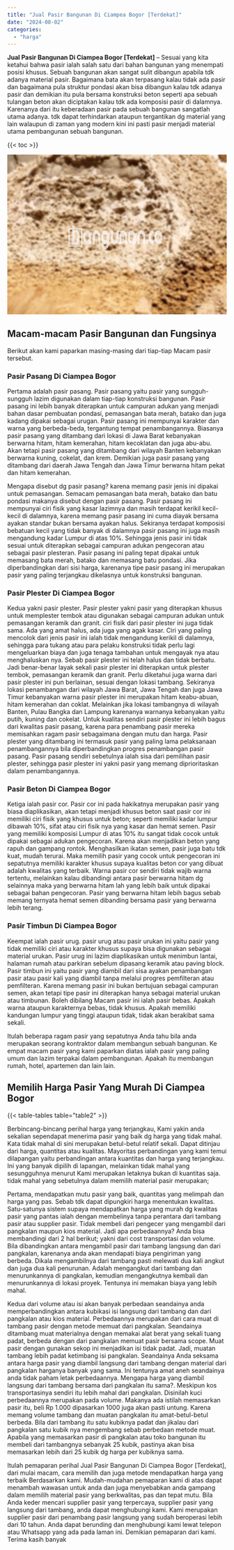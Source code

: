 ```yaml
---
title: "Jual Pasir Bangunan Di Ciampea Bogor [Terdekat]"
date: "2024-08-02"
categories: 
  - "harga"
---
```


**Jual Pasir Bangunan Di Ciampea Bogor \[Terdekat\]** – Sesuai yang kita ketahui bahwa pasir ialah salah satu dari bahan bangunan yang menempati posisi khusus. Sebuah bangunan akan sangat sulit dibangun apabila tdk adanya material pasir. Bagaimana bata akan terpasang kalau tidak ada pasir dan bagaimana pula struktur pondasi akan bisa dibangun kalau tdk adanya pasir dan demikian itu pula bersama konstruksi beton seperti apa sebuah tulangan beton akan diciptakan kalau tdk ada komposisi pasir di dalamnya. Karenanya dari itu keberadaan pasir pada sebuah bangunan sangatlah utama adanya. tdk dapat terhindarkan ataupun tergantikan dg material yang lain walaupun di zaman yang modern kini ini pasti pasir menjadi material utama pembangunan sebuah bangunan.

{{< toc >}}

![Jual Pasir Bangunan Di Ciampea Bogor [Terdekat]](/images/jual-pasir-bangunan-41.png)

## Macam-macam Pasir Bangunan dan Fungsinya

Berikut akan kami paparkan masing-masing dari tiap-tiap Macam pasir tersebut.

### Pasir Pasang Di Ciampea Bogor

Pertama adalah pasir pasang. Pasir pasang yaitu pasir yang sungguh-sungguh lazim digunakan dalam tiap-tiap konstruksi bangunan. Pasir pasang ini lebih banyak diterapkan untuk campuran adukan yang menjadi bahan dasar pembuatan pondasi, pemasangan bata merah, batako dan juga kadang dipakai sebagai urugan. Pasir pasang ini mempunyai karakter dan warna yang berbeda-beda, tergantung tempat penambangannya. Biasanya pasir pasang yang ditambang dari lokasi di Jawa Barat kebanyakan berwarna hitam, hitam kemerahan, hitam kecoklatan dan juga abu-abu. Akan tetapi pasir pasang yang ditambang dari wilayah Banten kebanyakan berwarna kuning, cokelat, dan krem. Demikian juga pasir pasang yang ditambang dari daerah Jawa Tengah dan Jawa Timur berwarna hitam pekat dan hitam kemerahan.

Mengapa disebut dg pasir pasang? karena memang pasir jenis ini dipakai untuk pemasangan. Semacam pemasangan bata merah, batako dan batu pondasi makanya disebut dengan pasir pasang. Pasir pasang ini mempunyai ciri fisik yang kasar lazimnya dan masih terdapat kerikil kecil-kecil di dalamnya, karena memang pasir pasang ini cuma diayak bersama ayakan standar bukan bersama ayakan halus. Sekiranya terdapat komposisi bebatuan kecil yang tidak banyak di dalamnya pasir pasang ini juga masih mengandung kadar Lumpur di atas 10%. Sehingga jenis pasir ini tidak sesuai untuk diterapkan sebagai campuran adukan pengecoran atau sebagai pasir plesteran. Pasir pasang ini paling tepat dipakai untuk memasang bata merah, batako dan memasang batu pondasi. Jika diperbandingkan dari sisi harga, karenanya tipe pasir pasang ini merupakan pasir yang paling terjangkau dikelasnya untuk konstruksi bangunan.

### Pasir Plester Di Ciampea Bogor

Kedua yakni pasir plester. Pasir plester yakni pasir yang diterapkan khusus untuk memplester tembok atau digunakan sebagai campuran adukan untuk pemasangan keramik dan granit. ciri fisik dari pasir plester ini juga tidak sama. Ada yang amat halus, ada juga yang agak kasar. Ciri yang paling mencolok dari jenis pasir ini ialah tidak mengandung kerikil di dalamnya, sehingga para tukang atau para pelaku konstruksi tidak perlu lagi mengeluarkan biaya dan juga tenaga tambahan untuk mengayak nya atau menghaluskan nya. Sebab pasir plester ini telah halus dan tidak berbatu. Jadi benar-benar layak sekali pasir plester ini diterapkan untuk plester tembok, pemasangan keramik dan granit. Perlu diketahui juga warna dari pasir plester ini pun berlainan, sesuai dengan lokasi tambang. Sekiranya lokasi penambangan dari wilayah Jawa Barat, Jawa Tengah dan juga Jawa Timur kebanyakan warna pasir plester ini merupakan hitam keabu-abuan, hitam kemerahan dan coklat. Melainkan jika lokasi tambangnya di wilayah Banten, Pulau Bangka dan Lampung karenanya warnanya kebanyakan yaitu putih, kuning dan cokelat. Untuk kualitas sendiri pasir plester ini lebih bagus dari kwalitas pasir pasang, karena para penambang pasir mereka memisahkan ragam pasir sebagaimana dengan mutu dan harga. Pasir plester yang ditambang ini termasuk pasir yang paling lama pelaksanaan penambangannya bila diperbandingkan progres penambangan pasir pasang. Pasir pasang sendiri sebetulnya ialah sisa dari pemilihan pasir plester, sehingga pasir plester ini yakni pasir yang memang diprioritaskan dalam penambangannya.

### Pasir Beton Di Ciampea Bogor

Ketiga ialah pasir cor. Pasir cor ini pada hakikatnya merupakan pasir yang biasa diaplikasikan, akan tetapi menjadi khusus beton saat pasir cor ini memiliki ciri fisik yang khusus untuk beton; seperti memiliki kadar lumpur dibawah 10%, sifat atau ciri fisik nya yang kasar dan hemat semen. Pasir yang memiliki komposisi Lumpur di atas 10% itu sangat tidak cocok untuk dipakai sebagai adukan pengecoran. Karena akan menjadikan beton yang rapuh dan gampang rontok. Menghasilkan ikatan semen, pasir juga batu tdk kuat, mudah terurai. Maka memilih pasir yang cocok untuk pengecoran ini sepatutnya memiliki karakter khusus supaya kualitas beton cor yang dibuat adalah kwalitas yang terbaik. Warna pasir cor sendiri tidak wajib warna tertentu, melainkan kalau dibandingi antara pasir berwarna hitam dg selainnya maka yang berwarna hitam lah yang lebih baik untuk dipakai sebagai bahan pengecoran. Pasir yang berwarna hitam lebih bagus sebab memang ternyata hemat semen dibanding bersama pasir yang berwarna lebih terang.

### Pasir Timbun Di Ciampea Bogor

Keempat ialah pasir urug. pasir urug atau pasir urukan ini yaitu pasir yang tidak memiliki ciri atau karakter khusus supaya bisa digunakan sebagai material urukan. Pasir urug ini lazim diaplikasikan untuk menimbun lantai, halaman rumah atau parkiran sebelum dipasang keramik atau paving block. Pasir timbun ini yaitu pasir yang diambil dari sisa ayakan penambangan pasir atau pasir kali yang diambil tanpa melalui progres pemfilteran atau pemfilteran. Karena memang pasir ini bukan bertujuan sebagai campuran semen, akan tetapi tipe pasir ini diterapkan hanya sebagai material urukan atau timbunan. Boleh dibilang Macam pasir ini ialah pasir bebas. Apakah warna ataupun karakternya bebas, tidak khusus. Apakah memiliki kandungan lumpur yang tinggi ataupun tidak, tidak akan berakibat sama sekali.

Itulah beberapa ragam pasir yang sepatutnya Anda tahu bila anda merupakan seorang kontraktor dalam membangun sebuah bangunan. Ke empat macam pasir yang kami paparkan diatas ialah pasir yang paling umum dan lazim terpakai dalam pembangunan. Apakah itu membangun rumah, hotel, apartemen dan lain lain.

## Memilih Harga Pasir Yang Murah Di Ciampea Bogor

{{< table-tables table="table2" >}}

Berbincang-bincang perihal harga yang terjangkau, Kami yakin anda sekalian sependapat menerima pasir yang baik dg harga yang tidak mahal. Kata tidak mahal di sini merupakan betul-betul relatif sekali. Dapat ditinjau dari harga, quantitas atau kualitas. Mayoritas perbandingan yang kami temui dilapangan yaitu perbandingan antara kuantitas dan harga yang terjangkau. Ini yang banyak dipilih di lapangan, melainkan tidak mahal yang sesungguhnya menurut Kami merupakan letaknya bukan di kuantitas saja. tidak mahal yang sebetulnya dalam memilih material pasir merupakan;

Pertama, mendapatkan mutu pasir yang baik, quantitas yang melimpah dan harga yang pas. Sebab tdk dapat dipungkiri harga menentukan kwalitas. Satu-satunya sistem supaya mendapatkan harga yang murah dg kwalitas pasir yang pantas ialah dengan membelinya tanpa perantara dari tambang pasir atau supplier pasir. Tidak membeli dari pengecer yang mengambil dari pangkalan maupun kios material. Jadi apa perbedaannya? Anda bisa membandingi dari 2 hal berikut; yakni dari cost transportasi dan volume. Bila dibandingkan antara mengambil pasir dari tambang langsung dan dari pangkalan, karenanya anda akan mendapati biaya pengiriman yang berbeda. Dikala mengambilnya dari tambang pasti melewati dua kali angkut dan juga dua kali penurunan. Adalah mengangkut dari tambang dan menurunkannya di pangkalan, kemudian mengangkutnya kembali dan menurunkannya di lokasi proyek. Tentunya ini memakan biaya yang lebih mahal.

Kedua dari volume atau isi akan banyak perbedaan seandainya anda memperbandingkan antara kubikasi isi langsung dari tambang dan dari pangkalan atau kios material. Perbedaannya merupakan dari cara muat di tambang pasir dengan metode memuat dari pangkalan. Seandainya ditambang muat materialnya dengan memakai alat berat yang sekali tuang padat, berbeda dengan dari pangkalan memuat pasir bersama scope. Muat pasir dengan gunakan sekop ini menjadikan isi tidak padat. Jadi, muatan tambang lebih padat ketimbang isi pangkalan. Seandainya Anda seksama antara harga pasir yang diambil langsung dari tambang dengan material dari pangkalan harganya banyak yang sama. Ini tentunya amat aneh seandainya anda tidak paham letak perbedaannya. Mengapa harga yang diambil langsung dari tambang bersama dari pangkalan itu sama?. Meskipun kos transportasinya sendiri itu lebih mahal dari pangkalan. Disinilah kuci perbedaannya merupakan pada volume. Makanya ada istilah memasarkan pasir itu, beli Rp 1.000 dipasarkan 1000 juga akan pasti untung. Karena memang volume tambang dan muatan pangkalan itu amat-betul-betul berbeda. Bila dari tambang itu satu kubiknya padat dan jikalau dari pangkalan satu kubik nya mengembang sebab perbedaan metode muat. Apabila yang memasarkan pasir di pangkalan atau toko bangunan itu membeli dari tambangnya sebanyak 25 kubik, pastinya akan bisa memasarkan lebih dari 25 kubik dg harga per kubiknya sama.

Itulah pemaparan perihal Jual Pasir Bangunan Di Ciampea Bogor \[Terdekat\], dari mulai macam, cara memilih dan juga metode mendapatkan harga yang terbaik Berdasarkan kami. Mudah-mudahan pemaparan kami di atas dapat menambah wawasan untuk anda dan juga menyebabkan anda gampang dalam memilih material pasir yang berkwalitas, pas dan tepat mutu. Bila Anda keder mencari supplier pasir yang terpercaya, supplier pasir yang langsung dari tambang, anda dapat menghubungi kami. Kami merupakan supplier pasir dari penambang pasir langsung yang sudah beroperasi lebih dari 10 tahun. Anda dapat berunding dan menghubungi kami lewat telepon atau Whatsapp yang ada pada laman ini. Demikian pemaparan dari kami. Terima kasih banyak
